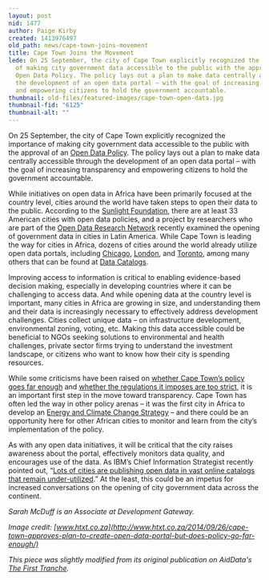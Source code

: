 ```yaml
---
layout: post
nid: 1477
author: Paige Kirby
created: 1413976497
old_path: news/cape-town-joins-movement
title: Cape Town Joins the Movement
lede: On 25 September, the city of Cape Town explicitly recognized the importance
  of making city government data accessible to the public with the approval of an
  Open Data Policy. The policy lays out a plan to make data centrally accessible through
  the development of an open data portal – with the goal of increasing transparency
  and empowering citizens to hold the government accountable.
thumbnail: old-files/featured-images/cape-town-open-data.jpg
thumbnail-fid: "6125"
thumbnail-alt: ""
---
```


On 25 September, the city of Cape Town explicitly recognized the importance of making city government data accessible to the public with the approval of an [Open Data Policy](http://www.capetown.gov.za/en/Policies/All%20Policies/Open%20Data%20Policy%20-%20(Policy%20number%2027781)%20approved%20on%2025%20September%202014.pdf). The policy lays out a plan to make data centrally accessible through the development of an open data portal – with the goal of increasing transparency and empowering citizens to hold the government accountable.

While initiatives on open data in Africa have been primarily focused at the country level, cities around the world have taken steps to open their data to the public. According to the [Sunlight Foundation](http://sunlightfoundation.com/policy/opendatamap/), there are at least 33 American cities with open data policies, and a project by researchers who are part of the [Open Data Research Network](http://www.opendataresearch.org/project/2013/jcv) recently examined the opening of government data in cities in Latin America. While Cape Town is leading the way for cities in Africa, dozens of cities around the world already utilize open data portals, including [Chicago](https://data.cityofchicago.org/), [London](http://data.london.gov.uk/), and [Toronto](http://www1.toronto.ca/wps/portal/contentonly?vgnextoid=9e56e03bb8d1e310VgnVCM10000071d60f89RCRD), among many others that can be found at [Data Catalogs](http://datacatalogs.org/).

Improving access to information is critical to enabling evidence-based decision making, especially in developing countries where it can be challenging to access data. And while opening data at the country level is important, many cities in Africa are growing in size, and understanding them and their data is increasingly necessary to effectively address development challenges. Cities collect unique data – on infrastructure development, environmental zoning, voting, etc. Making this data accessible could be beneficial to NGOs seeking solutions to environmental and health challenges, private sector firms trying to understand the investment landscape, or citizens who want to know how their city is spending resources.

While some criticisms have been raised on [whether Cape Town’s policy goes far enough](http://www.htxt.co.za/2014/09/26/cape-town-approves-plan-to-create-open-data-portal-but-does-policy-go-far-enough/) and [whether the regulations it imposes are too strict](http://www.dailymaverick.co.za/opinionista/2014-10-14-cape-towns-open-data-policy-more-closed-than-open/#.VEVQ1_ldWRZ), it is an important first step in the move toward transparency. Cape Town has often led the way in other policy arenas – it was the first city in Africa to develop an [Energy and Climate Change Strategy](http://www.capetown.gov.za/en/EnvironmentalResourceManagement/projects/climatechange/Pages/default.aspx) – and there could be an opportunity here for other African cities to monitor and learn from the city’s implementation of the policy.

As with any open data initiatives, it will be critical that the city raises awareness about the portal, effectively monitors data quality, and encourages use of the data. As IBM’s Chief Information Strategist recently pointed out, “[Lots of cities are publishing open data in vast online catalogs that remain under-utilized](http://gijn.org/2014/10/08/open-data-in-the-21st-century-city/).” At the least, this could be an impetus for increased conversations on the opening of city government data across the continent.

*Sarah McDuff is an Associate at Development Gateway.*

*Image credit: [www.htxt.co.za](http://www.htxt.co.za/2014/09/26/cape-town-approves-plan-to-create-open-data-portal-but-does-policy-go-far-enough/)*

*This piece was slightly modified from its original publication on AidData's [The First Tranche](http://aiddata.org/blog/this-week-cities-and-open-data-cape-town-joins-the-movement).*
